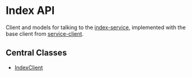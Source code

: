 # Index API

Client and models for talking to the [index-service](../../services-core/index-service),
implemented with the base client from  [service-client](../../common/service-client).

## Central Classes

* [IndexClient](src/main/java/nu/marginalia/index/client/IndexClient.java)